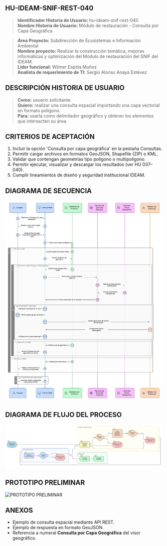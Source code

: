 ## HU-IDEAM-SNIF-REST-040

> **Identificador Historia de Usuario:** hu-ideam-snif-rest-040 \
> **Nombre Historia de Usuario:** Módulo de restauración - Consulta por Capa Geográfica

> **Área Proyecto:** Subdirección de Ecosistemas e Información Ambiental \
> **Nombre proyecto:** Realizar la construcción temática, mejoras informáticas y optimización del Módulo de restauración del SNIF del IDEAM. \
> **Líder funcional:** Wilmer Espitia Muñoz\
> **Analista de requerimiento de TI:** Sergio Alonso Anaya Estévez

## DESCRIPCIÓN HISTORIA DE USUARIO

> **Como:** usuario solicitante. \
> **Quiero:** realizar una consulta espacial importando una capa vectorial en formato polígono. \
> **Para:** usarla como delimitador geográfico y obtener los elementos que intersecten su área.

## CRITERIOS DE ACEPTACIÓN

   1. Incluir la opción 'Consulta por capa geográfica' en la pestaña Consultas.  
   2. Permitir cargar archivos en formatos GeoJSON, Shapefile (ZIP) o KML.  
   3. Validar que contengan geometrías tipo polígono o multipolígono.  
   4. Permitir ejecutar, visualizar y descargar los resultados (ver HU 037–040). 
   5. Cumplir lineamientos de diseño y seguridad institucional IDEAM.

## DIAGRAMA DE SECUENCIA

![IMAGEN DIAGRAMA DE SECUENCIA](assets/secuencia-hu-ideam-snif-rest-040.png)

## DIAGRAMA DE FLUJO DEL PROCESO

![IMAGEN DIAGRAMA DE FLUJO DEL PROCESO](assets/actividades-hu-ideam-snif-rest-040.png)

## PROTOTIPO PRELIMINAR

![PROTOTIPO PRELIMINAR](assets/wireframe-hu-ideam-snif-rest-040.png)

## ANEXOS

- Ejemplo de consulta espacial mediante API REST.
- Ejemplo de respuesta en formato GeoJSON.
- Referencia a numeral **Consulta por Capa Geográfica** del visor geográfico.

